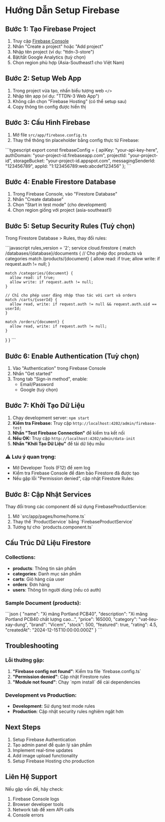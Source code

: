 # Hướng Dẫn Setup Firebase

## Bước 1: Tạo Firebase Project

1. Truy cập [Firebase Console](https://console.firebase.google.com/)
2. Nhấn "Create a project" hoặc "Add project"
3. Nhập tên project (ví dụ: "ttdn-3-store")
4. Bật/tắt Google Analytics (tuỳ chọn)
5. Chọn region phù hợp (Asia-Southeast1 cho Việt Nam)

## Bước 2: Setup Web App

1. Trong project vừa tạo, nhấn biểu tượng web `</>`
2. Nhập tên app (ví dụ: "TTDN-3 Web App")
3. Không cần chọn "Firebase Hosting" (có thể setup sau)
4. Copy thông tin config được hiển thị

## Bước 3: Cấu Hình Firebase

1. Mở file `src/app/firebase.config.ts`
2. Thay thế thông tin placeholder bằng config thực từ Firebase:

\`\`\`typescript
export const firebaseConfig = {
  apiKey: "your-api-key-here",
  authDomain: "your-project-id.firebaseapp.com",
  projectId: "your-project-id",
  storageBucket: "your-project-id.appspot.com",
  messagingSenderId: "123456789",
  appId: "1:123456789:web:abcdef123456"
};
\`\`\`

## Bước 4: Enable Firestore Database

1. Trong Firebase Console, vào "Firestore Database"
2. Nhấn "Create database"
3. Chọn "Start in test mode" (cho development)
4. Chọn region giống với project (asia-southeast1)

## Bước 5: Setup Security Rules (Tuỳ chọn)

Trong Firestore Database > Rules, thay đổi rules:

\`\`\`javascript
rules_version = '2';
service cloud.firestore {
  match /databases/{database}/documents {
    // Cho phép đọc products và categories
    match /products/{document} {
      allow read: if true;
      allow write: if request.auth != null;
    }
    
    match /categories/{document} {
      allow read: if true;
      allow write: if request.auth != null;
    }
    
    // Chỉ cho phép user đăng nhập thao tác với cart và orders
    match /carts/{userId} {
      allow read, write: if request.auth != null && request.auth.uid == userId;
    }
    
    match /orders/{document} {
      allow read, write: if request.auth != null;
    }
  }
}
\`\`\`

## Bước 6: Enable Authentication (Tuỳ chọn)

1. Vào "Authentication" trong Firebase Console
2. Nhấn "Get started"
3. Trong tab "Sign-in method", enable:
   - Email/Password
   - Google (tuỳ chọn)

## Bước 7: Khởi Tạo Dữ Liệu

1. Chạy development server: `npm start`
2. **Kiểm tra Firebase:** Truy cập `http://localhost:4202/admin/firebase-test`
3. **Nhấn "Test Firebase Connection"** để kiểm tra kết nối
4. **Nếu OK:** Truy cập `http://localhost:4202/admin/data-init`
5. **Nhấn "Khởi Tạo Dữ Liệu"** để tải dữ liệu mẫu

### ⚠️ Lưu ý quan trọng:
- Mở Developer Tools (F12) để xem log
- Kiểm tra Firebase Console để đảm bảo Firestore đã được tạo
- Nếu gặp lỗi "Permission denied", cập nhật Firestore Rules:

## Bước 8: Cập Nhật Services

Thay đổi trong các component để sử dụng FirebaseProductService:

1. Mở \`src/app/pages/home/home.ts\`
2. Thay thế \`ProductService\` bằng \`FirebaseProductService\`
3. Tương tự cho \`products.component.ts\`

## Cấu Trúc Dữ Liệu Firestore

### Collections:

- **products**: Thông tin sản phẩm
- **categories**: Danh mục sản phẩm  
- **carts**: Giỏ hàng của user
- **orders**: Đơn hàng
- **users**: Thông tin người dùng (nếu có auth)

### Sample Document (products):

\`\`\`json
{
  "name": "Xi măng Portland PCB40",
  "description": "Xi măng Portland PCB40 chất lượng cao...",
  "price": 165000,
  "category": "vat-lieu-xay-dung",
  "brand": "Vicem",
  "stock": 500,
  "featured": true,
  "rating": 4.5,
  "createdAt": "2024-12-15T10:00:00.000Z"
}
\`\`\`

## Troubleshooting

### Lỗi thường gặp:

1. **"Firebase config not found"**: Kiểm tra file \`firebase.config.ts\`
2. **"Permission denied"**: Cập nhật Firestore rules
3. **"Module not found"**: Chạy \`npm install\` để cài dependencies

### Development vs Production:

- **Development**: Sử dụng test mode rules
- **Production**: Cập nhật security rules nghiêm ngặt hơn

## Next Steps

1. Setup Firebase Authentication
2. Tạo admin panel để quản lý sản phẩm
3. Implement real-time updates
4. Add image upload functionality
5. Setup Firebase Hosting cho production

## Liên Hệ Support

Nếu gặp vấn đề, hãy check:
1. Firebase Console logs
2. Browser developer tools
3. Network tab để xem API calls
4. Console errors
